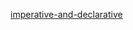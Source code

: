 [imperative-and-declarative](https://medium.com/code-artistry/what-is-the-difference-between-imperative-and-declarative-code-7273681effc4)


